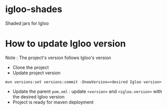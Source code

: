 # igloo-shades
Shaded jars for Igloo

# How to update Igloo version

Note : The project's version follows Igloo's version

* Clone the project
* Update project version

```
mvn versions:set versions:commit -DnewVersion=<desired Igloo version>
```

* Update the parent `pom.xml` : update `<version>` and `<igloo.version>` with the desired Igloo version
* Project is ready for maven deployment
